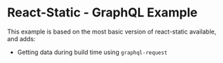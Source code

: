 # React-Static - GraphQL Example

This example is based on the most basic version of react-static available, and adds:

- Getting data during build time using `graphql-request`
